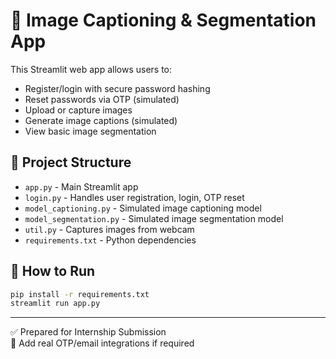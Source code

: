 # 🧠 Image Captioning & Segmentation App

This Streamlit web app allows users to:
- Register/login with secure password hashing
- Reset passwords via OTP (simulated)
- Upload or capture images
- Generate image captions (simulated)
- View basic image segmentation

## 📂 Project Structure
- `app.py` - Main Streamlit app
- `login.py` - Handles user registration, login, OTP reset
- `model_captioning.py` - Simulated image captioning model
- `model_segmentation.py` - Simulated image segmentation model
- `util.py` - Captures images from webcam
- `requirements.txt` - Python dependencies

## 🚀 How to Run

```bash
pip install -r requirements.txt
streamlit run app.py
```

---

✅ Prepared for Internship Submission  
📧 Add real OTP/email integrations if required